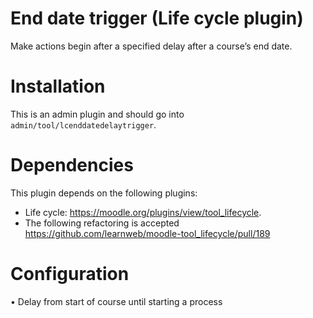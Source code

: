 # End date trigger (Life cycle plugin)
Make actions begin after a specified delay after a course’s end date.

Installation
============
This is an admin plugin and should go into ``admin/tool/lcenddatedelaytrigger``.

Dependencies
============
This plugin depends on the following plugins:
* Life cycle: https://moodle.org/plugins/view/tool_lifecycle.
* The following refactoring is accepted https://github.com/learnweb/moodle-tool_lifecycle/pull/189

Configuration
============
• Delay from start of course until starting a process
